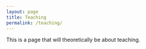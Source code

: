 ```yaml
---
layout: page
title: Teaching
permalink: /teaching/
---
```


This is a page that will theoretically be about teaching.

